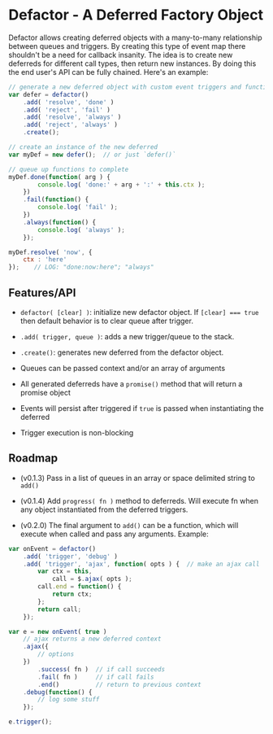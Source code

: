 # Defactor - A Deferred Factory Object

Defactor allows creating deferred objects with a many-to-many relationship between queues and triggers.
By creating this type of event map there shouldn't be a need for callback insanity.
The idea is to create new deferreds for different call types, then return new instances.
By doing this the end user's API can be fully chained.
Here's an example:

```javascript
// generate a new deferred object with custom event triggers and function queues
var defer = defactor()
    .add( 'resolve', 'done' )
    .add( 'reject', 'fail' )
	.add( 'resolve', 'always' )
	.add( 'reject', 'always' )
    .create();

// create an instance of the new deferred
var myDef = new defer();  // or just `defer()`

// queue up functions to complete
myDef.done(function( arg ) {
        console.log( 'done:' + arg + ':' + this.ctx );
    })
    .fail(function() {
        console.log( 'fail' );
    })
    .always(function() {
        console.log( 'always' );
    });

myDef.resolve( 'now', {
    ctx : 'here'
});    // LOG: "done:now:here"; "always"
```

## Features/API

* `defactor( [clear] )`: initialize new defactor object. If `[clear] === true` then default behavior is to clear queue after trigger.

* `.add( trigger, queue )`: adds a new trigger/queue to the stack.

* `.create()`: generates new deferred from the defactor object.

* Queues can be passed context and/or an array of arguments

* All generated deferreds have a `promise()` method that will return a promise object

* Events will persist after triggered if `true` is passed when instantiating the deferred

* Trigger execution is non-blocking

## Roadmap

* (v0.1.3) Pass in a list of queues in an array or space delimited string to `add()`

* (v0.1.4) Add `progress( fn )` method to deferreds. Will execute fn when any object instantiated from the deferred triggers.

* (v0.2.0) The final argument to `add()` can be a function, which will execute when called and pass any arguments. Example:

```javascript
var onEvent = defactor()
    .add( 'trigger', 'debug' )
    .add( 'trigger', 'ajax', function( opts ) {  // make an ajax call
        var ctx = this,
            call = $.ajax( opts );
        call.end = function() {
            return ctx;
        };
        return call;
    });

var e = new onEvent( true )
    // ajax returns a new deferred context
    .ajax({
        // options
    })
        .success( fn )  // if call succeeds
        .fail( fn )     // if call fails
        .end()          // return to previous context
    .debug(function() {
        // log some stuff
    });

e.trigger();
```
